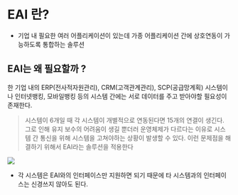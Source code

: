 # EAI 란?

- 기업 내 필요한 여러 어플리케이션이 있는데 가종 어플리케이션 간에 상호연동이 가능하도록 통합하는 솔루션

## EAI는 왜 필요할까 ?

한 기업 내의 ERP(전사적자원관리), CRM(고객관계관리), SCP(공급망계획) 시스템이나 인터넷뱅킹, 모바일뱅킹 등의 시스템 간에는 서로 데이터를 주고 받아야할 필요성이 존재한다.

> 시스템이 6개일 때 각 시스템이 개별적으로 연동된다면 15개의 연결이 생긴다. 그로 인해 유지 보수의 어려움이 생길 뿐더러 운영체제가 다르다는 이유로 시스템 간 통신을 위해 시스템을 고쳐야하는 상황이 발생할 수 있다. 이런 문제점을 해결하기 위해서 EAI라는 솔루션을 적용한다

![](https://velog.velcdn.com/images/sunblock99/post/e874a7f0-bbe0-433a-8d06-89c7f81b5068/image.png)

- 각 시스템은 EAI와의 인터페이스만 지원하면 되기 때문에 타 시스템과의 인터페이스는 신경쓰지 않아도 된다.

